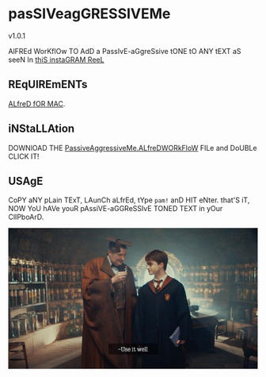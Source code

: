 # pasSIVeagGRESSIVEMe
v1.0.1

AlFREd WorKflOw TO AdD a PassIvE-aGgreSsive tONE tO ANY tEXT aS seeN In [thiS instaGRAM ReeL](https://www.instagram.com/reel/CjBBjejAg1r/?=YmMyMTA2M2Y=)

## REqUIREmENTs

[ALfreD fOR MAC](https://www.alfredapp.com/).

## iNStaLLAtion

DOWNlOAD THE [PassiveAggressiveMe.ALfreDWORkFloW](https://github.com/spacenomads/PassiveAggressiveMe/raw/main/dist/PassiveAggressiveMe.alfredworkflow) FILe and DoUBLe CLICK IT!

## USAgE

CoPY aNY pLain TExT, LAunCh aLfrEd, tYpe `pam!` anD HIT eNter. that'S iT, NOW YoU hAVe youR pAssiVE-aGGReSSIvE TONED TEXT in yOur ClIPboArD.

![uSE it WelL!](./assets/img/use-it-well.jpg)
